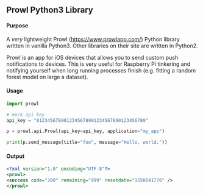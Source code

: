 ## Prowl Python3 Library

#### Purpose

A _very_ lightweight Prowl (https://www.prowlapp.com/) Python library written in vanilla Python3. Other libraries on their site are written in Python2.

Prowl is an app for iOS devices that allows you to send custom push notifications to devices. This is very useful for Raspberry Pi tinkering and notifying yourself when long running processes finish (e.g. fitting a random forest model on large a dataset). 

#### Usage

```python
import prowl

# mock api key
api_key = "0123456789012345678901234567890123456789"

p = prowl.api.Prowl(api_key=api_key, application="my_app")

print(p.send_message(title="foo", message="Hello, world."))
```

#### Output
```xml
<?xml version="1.0" encoding="UTF-8"?>
<prowl>
<success code="200" remaining="999" resetdate="1550541776" />
</prowl>
```